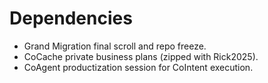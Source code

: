 # Dependencies

- Grand Migration final scroll and repo freeze.
- CoCache private business plans (zipped with Rick2025).
- CoAgent productization session for CoIntent execution.